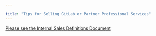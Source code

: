 ```yaml
---

title: "Tips for Selling GitLab or Partner Professional Services"
---
```


[Please see the Internal Sales Definitions Document](https://docs.google.com/document/d/1UaKPTQePAU1RxtGSVb-BujdKiPVoepevrRh8q5bvbBg/edit#bookmark=id.ylj7mh4byi5h)
